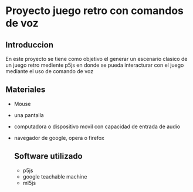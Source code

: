 # Proyecto juego retro con comandos de voz

## Introduccion

En este proyecto se tiene como objetivo el generar un escenario clasico de un juego retro mediente p5js en donde se pueda interacturar con el juego mediante el uso de comando de voz

## Materiales
- Mouse
- una pantalla
- computadora o dispositivo movil con capacidad de entrada de audio
- navegador de google, opera o firefox

  ## Software utilizado
  - p5js
  - google teachable machine
  - ml5js
